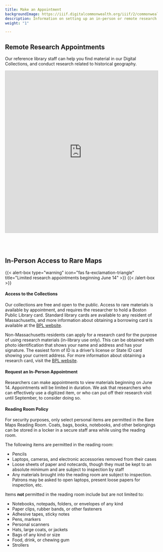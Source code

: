 ```yaml
---
title: Make an Appointment
backgroundImage: https://iiif.digitalcommonwealth.org/iiif/2/commonwealth:3f463366g/1292,3248,8404,3417/1200,/0/default.jpg
description: Information on setting up an in-person or remote research appointment
weight: "1"

---
```

## Remote Research Appointments

Our reference library staff can help you find material in our Digital Collections, and conduct research related to historical geography.

<iframe class="airtable-embed" src="https://airtable.com/embed/shrUU7FiIqgOQf1HK?backgroundColor=purple" frameborder="0" onmousewheel="" width="100%" height="533" style="background: transparent; border: 1px solid #ccc; margin-bottom: 50px;"></iframe>

## In-Person Access to Rare Maps

{{< alert-box type="warning" icon="fas fa-exclamation-triangle" title="Limited research appointments beginning June 14" >}} {{< /alert-box >}}

#### Access to the Collections

Our collections are free and open to the public. Access to rare materials is available by appointment, and requires the researcher to hold a Boston Public Library card. Standard library cards are available to any resident of Massachusetts, and more information about obtaining a borrowing card is available at the [BPL website](https://www.bpl.org/ecard/).

Non-Massachusetts residents can apply for a research card for the purpose of using research materials (in-library use only). This can be obtained with photo identification that shows your name and address and has your signature. The easiest form of ID is a driver’s license or State ID card showing your current address. For more information about obtaining a research card, visit the [BPL website](https://www.bpl.org/faq/getting-a-library-card/#faq_167906).

#### Request an In-Person Appointment

Researchers can make appointments to view materials beginning on June 14. Appointments will be limited in duration. We ask that researchers who can effectively use a digitized item, or who can put off their research visit until September, to consider doing so.

<!--
Once you have obtained a library card and have identified the material that you would like to access, please fill out the following form to request an appointment. Please note that not all material can be paged on demand, and you should allow for several days between placing your request before your items can be paged.

<iframe class="airtable-embed" src="https://airtable.com/embed/shrNQnmeAwjyCl6AX?backgroundColor=purple" frameborder="0" onmousewheel="" width="100%" height="533" style="background: transparent; border: 1px solid #ccc; margin-bottom: 50px;"></iframe>

\-->

#### Reading Room Policy

For security purposes, only select personal items are permitted in the Rare Maps Reading Room. Coats, bags, books, notebooks, and other belongings can be stored in a locker in a secure staff area while using the reading room.

The following items are permitted in the reading room:

* Pencils
* Laptops, cameras, and electronic accessories removed from their cases
* Loose sheets of paper and notecards, though they must be kept to an absolute minimum and are subject to inspection by staff
* Any materials brought into the reading room are subject to inspection. Patrons may be asked to open laptops, present loose papers for inspection, etc.

Items **not** permitted in the reading room include but are not limited to:

* Notebooks, notepads, folders, or envelopes of any kind
* Paper clips, rubber bands, or other fasteners
* Adhesive tapes, sticky notes
* Pens, markers
* Personal scanners
* Hats, large coats, or jackets
* Bags of any kind or size
* Food, drink, or chewing gum
* Strollers